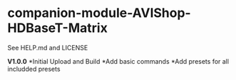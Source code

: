 # companion-module-AVIShop-HDBaseT-Matrix
See HELP.md and LICENSE

**V1.0.0**
*Initial Upload and Build
*Add basic commands
*Add presets for all includded presets